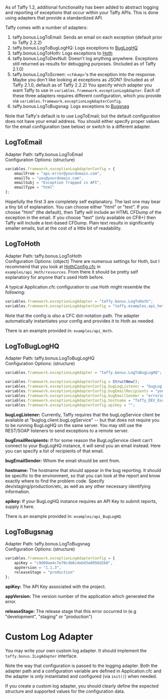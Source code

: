 As of Taffy 1.2, additional functionality has been added to abstract logging and reporting of exceptions that occur within your Taffy APIs. This is done using adapters that provide a standardized API.

Taffy comes with a number of adapters:

1. taffy.bonus.LogToEmail: Sends an email on each exception  (default prior to Taffy 2.2.2)
1. taffy.bonus.LogToBugLogHQ: Logs exceptions to [BugLogHQ](https://github.com/oarevalo/BugLogHQ)
1. taffy.bonus.LogToHoth: Logs exceptions to [Hoth](https://github.com/aarongreenlee/Hoth)
1. taffy.bonus.LogToDevNull: Doesn't log anything anywhere. Exceptions still returned as results for debugging purposes. (Included as of Taffy 2.1.0)
1. taffy.bonus.LogToScreen: `<cfdump>`'s the exception into the response. Maybe you don't like looking at exceptions as JSON? (Included as of Taffy 2.1.0, default as of Taffy 2.2.2)
You specify which adapter you want Taffy to use in `variables.framework.exceptionLogAdapter`. Each of these three adapters requires different configuration, which you provide via `variables.framework.exceptionLogAdapterConfig`.
1. taffy.bonus.LogToBugsnag: Logs exceptions to [Bugsnag](https://bugsnag.com)

Note that Taffy's default is to use LogToEmail; but the default configuration does not have your email address. You should either specify proper values for the email configuration (see below) or switch to a different adapter.

## LogToEmail

Adapter Path: taffy.bonus.LogToEmail<br/>
Configuration Options: (structure)

```javascript
variables.framework.exceptionLogAdapterConfig = {
	emailFrom = "api-error@yourdomain.com",
	emailTo = "you@yourdomain.com",
	emailSubj = "Exception Trapped in API",
	emailType = "html"
};
```

Hopefully the first 3 are completely self explanatory. The last one may bear a tiny bit of explanation. You can choose either "html" or "text". If you choose "html" (the default), then Taffy will include an HTML CFDump of the exception in the email. If you choose "text" (only available on CF8+) then Taffy will include a text-based CFDump. Plain text results in significantly smaller emails, but at the cost of a little bit of readability.

## LogToHoth

Adapter Path: taffy.bonus.LogToHoth<br/>
Configuration Options: (object) There are numerous settings for Hoth, but I recommend that you look at [HothConfig.cfc](https://github.com/atuttle/Taffy/blob/develop/examples/api_Hoth/resources/HothConfig.cfc) in `examples/api_Hoth/resources`. From there it should be pretty self explanatory for anyone that's used Hoth before.

A typical Application.cfc configuration to use Hoth might resemble the following:

```javascript
variables.framework.exceptionLogAdapter = "taffy.bonus.LogToHoth";
variables.framework.exceptionLogAdapterConfig = "taffy.examples.api_hoth.resources.HothConfig";
```

Note that the config is _also_ a CFC dot-notation path. The adapter automatically instantiates your config and provides it to Hoth as needed.



There is an example provided in: `examples/api_Hoth`.

## LogToBugLogHQ

Adapter Path: taffy.bonus.LogToBugLogHQ<br/>
Configuration Options: (structure)

```javascript
variables.framework.exceptionLogAdapter = "taffy.bonus.LogToBugLogHQ";

variables.framework.exceptionLogAdapterConfig = StructNew();
variables.framework.exceptionLogAdapterConfig.bugLogListener = "bugLog.listeners.bugLogListenerWS";
variables.framework.exceptionLogAdapterConfig.bugEmailRecipients = "you@yourdomain.com";
variables.framework.exceptionLogAdapterConfig.bugEmailSender = "errors@yourdomain.com";
variables.framework.exceptionLogAdapterConfig.hostname = "Taffy_DEV_Examples";
variables.framework.exceptionLogAdapterConfig.apikey = "";
```

**bugLogListener:** Currently, Taffy requires that the bugLogService client be available at "buglog.client.bugLogService" -- but that does not require you to be running BugLogHQ on the same server. You may still use the REST/SOAP listeners to send exceptions to a remote server.

**bugEmailRecipients:** If for some reason the BugLogService client can't connect to your BugLogHQ instance, it will send you an email instead. Here you can specify a list of recipients of that email.

**bugEmailSender:** Whom the email should be sent from.

**hostname:** The hostname that should appear in the bug reporting. It should be specific to the environment, so that you can look at the report and know exactly where to find the problem code. Specify dev/staging/production/etc, as well as any other necessary identifying information.

**apikey:** If your BugLogHQ instance requires an API Key to submit reports, supply it here.

There is an example provided in: `examples/api_BugLogHQ`.

## LogToBugsnag

Adapter Path: taffy.bonus.LogToBugsnag<br/>
Configuration Options: (structure)

```javascript
variables.framework.exceptionLogAdapterConfig = {
	apiKey = "c9d60ae4c7e70c4b6c4ebd3e8056d2b8",
	appVersion = "1.1.3",
	releaseStage = "production"
};
```

**apiKey:** The API Key associated with the project.

**appVersion:** The version number of the application which generated the error.

**releaseStage:** The release stage that this error occurred in (e.g "development", "staging" or "production")

# Custom Log Adapter

You may write your own custom log adapter. It should implement the `taffy.bonus.ILogAdapter` interface.

Note the way that configuration is passed to the logging adapter. Both the adapter path and a configuration variable are defined in Application.cfc and the adapter is only instantiated and configured (via `init()`) when needed.

If you create a custom log adapter, you should clearly define the expected structure and supported values for the configuration data.